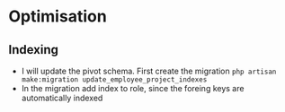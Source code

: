 # Optimisation
## Indexing
 - I will update the pivot schema. First create the migration `php artisan make:migration update_employee_project_indexes`
 - In the migration add index to role, since the foreing keys are automatically indexed